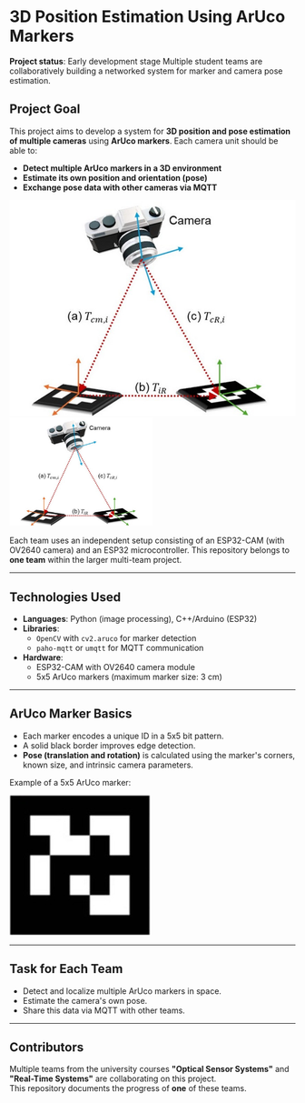 # 3D Position Estimation Using ArUco Markers

**Project status**: Early development stage
Multiple student teams are collaboratively building a networked system for marker and camera pose estimation.

## Project Goal

This project aims to develop a system for **3D position and pose estimation of multiple cameras** using **ArUco markers**. Each camera unit should be able to:

- **Detect multiple ArUco markers in a 3D environment**
- **Estimate its own position and orientation (pose)**
- **Exchange pose data with other cameras via MQTT**

![Detection of Marker with Camera](PosePositionDetection.jpg)
<img src="PosePositionDetection.jpg" alt="Detection of Marker with Camerar" width="50%">

Each team uses an independent setup consisting of an ESP32-CAM (with OV2640 camera) and an ESP32 microcontroller. This repository belongs to **one team** within the larger multi-team project.

---

## Technologies Used

- **Languages**: Python (image processing), C++/Arduino (ESP32)
- **Libraries**:
  - `OpenCV` with `cv2.aruco` for marker detection
  - `paho-mqtt` or `umqtt` for MQTT communication
- **Hardware**:
  - ESP32-CAM with OV2640 camera module
  - 5x5 ArUco markers (maximum marker size: 3 cm)

---

## ArUco Marker Basics

- Each marker encodes a unique ID in a 5x5 bit pattern.
- A solid black border improves edge detection.
- **Pose (translation and rotation)** is calculated using the marker's corners, known size, and intrinsic camera parameters.

Example of a 5x5 ArUco marker:

![Example ArUco Marker](5x5ArucoMarker.jpeg)

---

## Task for Each Team

- Detect and localize multiple ArUco markers in space.
- Estimate the camera's own pose.
- Share this data via MQTT with other teams.

---

## Contributors

Multiple teams from the university courses **"Optical Sensor Systems"** and **"Real-Time Systems"** are collaborating on this project.  
This repository documents the progress of **one** of these teams.

